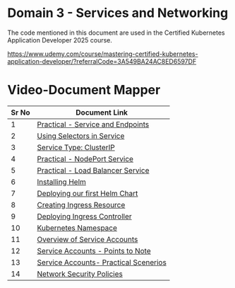 # Domain 3 - Services and Networking

The code mentioned in this document are used in the Certified Kubernetes Application Developer 2025 course.

https://www.udemy.com/course/mastering-certified-kubernetes-application-developer/?referralCode=3A549BA24AC8ED6597DF

# Video-Document Mapper

| Sr No | Document Link |
| ------ | ------ |
| 1 | [Practical - Service and Endpoints][PlDa] |
| 2 | [Using Selectors in Service][PlDb] |
| 3 | [Service Type: ClusterIP][PlDc] |
| 4 | [Practical - NodePort Service][PlDd] |
| 5 | [Practical - Load Balancer Service][PlDe]
| 6 | [Installing Helm][PlDf] |
| 7 | [Deploying our first Helm Chart][PlDg] |
| 8 | [Creating Ingress Resource][PlDh] |
| 9 | [Deploying  Ingress Controller][PlDi] |
| 10 | [Kubernetes Namespace][PlDj] |
| 11 | [Overview of Service Accounts][PlDk] |
| 12 | [Service Accounts - Points to Note][PlDl] |
| 13 | [Service Accounts- Practical Scenerios][PlDm] |
| 14 | [Network Security Policies][PlDn] |


[PlDa]: <./service-endpoints.md>
[PlDb]: <./service-selector.md>
[PlDc]: <./cluster-ip.md>
[PlDd]: <./nodeport.md>
[PlDe]: <./loadbalancer.md>
[PlDf]: <./install-helm.md>      
[PlDg]: <./first-helm-chart.md>
[PlDh]: <./ingress.md>
[PlDi]: <./deploy-ingress-controller.md>
[PlDj]: <./namespace.md>
[PlDk]: <./service-account.md>
[PlDl]: <./sa-pointers.md>
[PlDm]: <./sa-practical.md>
[PlDn]: <./nsp-deny-pod.yaml>
